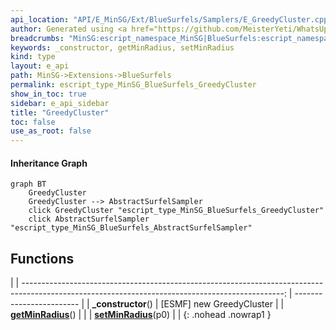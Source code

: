 ```yaml
---
api_location: "API/E_MinSG/Ext/BlueSurfels/Samplers/E_GreedyCluster.cpp:22:34"
author: Generated using <a href="https://github.com/MeisterYeti/WhatsUpDoc">WhatsUpDoc</a>
breadcrumbs: "MinSG:escript_namespace_MinSG|BlueSurfels:escript_namespace_MinSG_BlueSurfels"
keywords: _constructor, getMinRadius, setMinRadius
kind: type
layout: e_api
path: MinSG->Extensions->BlueSurfels
permalink: escript_type_MinSG_BlueSurfels_GreedyCluster
show_in_toc: true
sidebar: e_api_sidebar
title: "GreedyCluster"
toc: false
use_as_root: false
---
```


#### Inheritance Graph

```mermaid
graph BT
	GreedyCluster
	GreedyCluster --> AbstractSurfelSampler
	click GreedyCluster "escript_type_MinSG_BlueSurfels_GreedyCluster"
	click AbstractSurfelSampler "escript_type_MinSG_BlueSurfels_AbstractSurfelSampler"
```

## Functions

|
| -----------------------------------------------------------------------------------------------------------------------------------------------: | ------------------------ | 
| **_constructor**()                                                                                                                               | [ESMF] new GreedyCluster | 
| **[getMinRadius](classMinSG_1_1BlueSurfels_1_1GreedyCluster#classMinSG_1_1BlueSurfels_1_1GreedyCluster_1aef9dc92d6a05880ab2171f6bb3bf8464)**()   |                          | 
| **[setMinRadius](classMinSG_1_1BlueSurfels_1_1GreedyCluster#classMinSG_1_1BlueSurfels_1_1GreedyCluster_1a904189ac2b52125e0c35acbfb2402633)**(p0) |                          | 
{: .nohead .nowrap1 }

